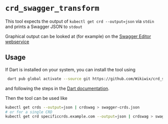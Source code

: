 # `crd_swagger_transform`

This tool expects the output of `kubectl get crd --output=json` via `stdin` and prints a Swagger JSON to `stdout`

Graphical output can be looked at (for example) on the [Swagger Editor webservice](https://editor.swagger.io/)

## Usage

If Dart is installed on your system, you can install the tool using

```sh
 dart pub global activate --source git https://github.com/Wikiwix/crd_swagger_transform.git
```

and following the steps in the [Dart documentation](https://dart.dev/tools/pub/cmd/pub-global#running-a-script).

Then the tool can be used like

```sh
kubectl get crds --output=json | crdswag > swagger-crds.json
# or for a single CRD
kubectl get crd specificcrds.example.com --output=json | crdswag > swagger-crds.json
```
